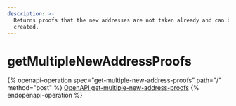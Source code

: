 ```yaml
---
description: >-
  Returns proofs that the new addresses are not taken already and can be
  created.
---
```


# getMultipleNewAddressProofs

{% openapi-operation spec="get-multiple-new-address-proofs" path="/" method="post" %}
[OpenAPI get-multiple-new-address-proofs](https://raw.githubusercontent.com/helius-labs/photon/refs/heads/main/src/openapi/specs/getMultipleNewAddressProofs.yaml)
{% endopenapi-operation %}
